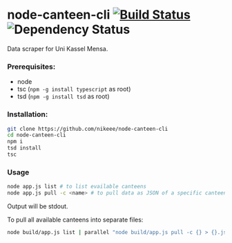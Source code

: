 # node-canteen-cli [![Build Status](https://travis-ci.org/nikeee/node-canteen-cli.svg?branch=master)](https://travis-ci.org/nikeee/node-canteen-cli) ![Dependency Status](https://david-dm.org/nikeee/node-canteen-cli.svg)

Data scraper for Uni Kassel Mensa.

### Prerequisites:
- node
- tsc (`npm -g install typescript` as root)
- tsd (`npm -g install tsd` as root)

### Installation:
```bash
git clone https://github.com/nikeee/node-canteen-cli
cd node-canteen-cli
npm i
tsd install
tsc
```

### Usage
```bash
node app.js list # to list evailable canteens
node app.js pull -c <name> # to pull data as JSON of a specific canteen
```
Output will be stdout.

To pull all available canteens into separate files:
```bash
node build/app.js list | parallel "node build/app.js pull -c {} > {}.json"
```
